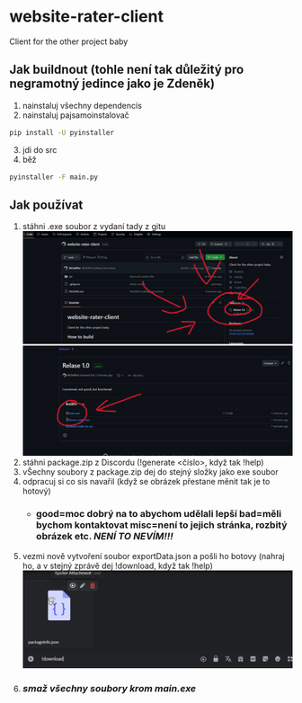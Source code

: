 # website-rater-client
Client for the other project baby

## Jak buildnout (tohle není tak důležitý pro negramotný jedince jako je Zdeněk)
1. nainstaluj všechny dependencís
2. nainstaluj pajsamoinstalovač
```bat
pip install -U pyinstaller
```
3. jdi do src
4. běž
```bat
pyinstaller -F main.py
```

## Jak používat
1. stáhni .exe soubor z vydaní tady z gitu 
![alt text](image.png)
![alt text](image-1.png)
2. stáhni package.zip z Discordu (!generate <číslo>, když tak !help)
3. vŠechny soubory z package.zip dej do stejný složky jako exe soubor
4. odpracuj si co sis navařil (když se obrázek přestane měnit tak je to hotový)
    - ### good=moc dobrý na to abychom udělali lepší bad=měli bychom kontaktovat misc=není to jejich stránka, rozbitý obrázek etc. *NENÍ TO NEVÍM!!!*
5. vezmi nově vytvoření soubor exportData.json a pošli ho botovy (nahraj ho, a v stejný zprávě dej !download, když tak !help)
![alt text](image-2.png)
6. ### *smaž všechny soubory krom main.exe*
